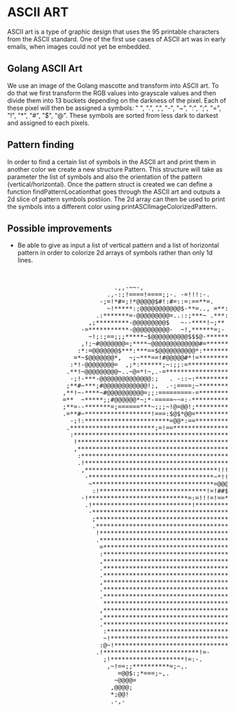 # ASCII ART
ASCII art is a type of graphic design that uses the 95 printable characters from the ASCII standard.
One of the first use cases of ASCII art was in early emails, when images could not yet be embedded.

## Golang ASCII Art
We use an image of the Golang mascotte and transform into ASCII art. To do that we first transform the RGB values into grayscale values and then divide them into 13 buckets depending on the darkness of the pixel.
Each of these pixel will then be assigned a symbols: " ", ".", ",", "-", "~", ":", ";", "=", "!", "\*", "#", "$", "@". These symbols are sorted from less dark to darkest and assigned to each pixels.

## Pattern finding
In order to find a certain list of symbols in the ASCII art and print them in another color we create a new structure Pattern. This structure will take as parameter the list of symbols and also the orientation of the pattern (vertical/horizontal).
Once the pattern struct is created we can define a function findPatternLocationthat goes through the ASCII art and outputs a 2d slice of pattern symbols postiion.
The 2d array can then be used to print the symbols into a different color using printASCIImageColorizedPattern.

## Possible improvements
- Be able to give as input a list of vertical pattern and a list of horizontal pattern in order to colorize 2d arrays of symbols rather than only 1d lines.

<pre>
<!-- language: lang-none -->

							 .,,-~~-,                                  
						   .,-:;!====!====;;-. -=!!!:-.                    
						 -;=!*#=;!*@@@@@$#!:#=::=:==**=.                   
					       ~!*****:;@@@@@@@@@@@$-**=.., =**:                   
					    .:*******=-@@@@@@@@@=..::;***~ .***:                   
					  ,;*********-@@@@@@@@@$   ~--****!~;**                    
					-=***********-@@@@@@@@@@-  ~!,******=;-                    
				      ~!;:;==;;;*****~$@@@@@@@@@@$$$@-********;                    
				    ,!;~#@@@@@@@=;****~@@@@@@@@@@@@@#=*********;                   
				   :*:=@@@@@@@$***:***==$@@@@@@@@@@*:***********;                  
				  =*~$@@@@@@@*,  ~;~***==!#@@@@@#*!=*************~                 
				 :*!-@@@@@@@@=  ,;*:******;~:;;:=*****************                 
				.**!~@@@@@@@@@~..~@=*!~,.-=***********************;                
			     -;!-***-@@@@@@@@@@@@@@:;   . -::~:********************,               
			    ;**#~***;#@@@@@@@@@@@@!;,  .-;====;~*******************=               
			   ,**!~-****~#@@@@@@@@@@=;;:=========-=********************~              
			   =**  ~*****;;#@@@@@@*~;*-=====~~=:-***********************.             
			   ;**=--*******=;======***~;;;~!@=@@!;**********************!.            
			   .=**#~******************!===:$@$*@@=***********************!.           
			     -;!:***********************=@@*:==************************=           
				.***********************;=!==***************************,          
				 :*******************************************************-!##*:    
				  !******************************************************:@@@@=    
				  ,******************************************************=,~!!,    
				   :******************************************************         
				   .!*****************************************************.        
				    ,************************************!!!**************~        
				     -**********************************~*!!=;************!        
				      ~*********************************=@@@@@:************.       
				       :!*****************************!=!##$@;:************.       
					-!***************************=:=!!!=!==************,       
					 .!***************************!********************~       
					  -************************************************:       
					   ;***********************************************~       
					   .***********************************************~       
					    !**********************************************:       
					    .**********************************************:       
					     =*********************************************~       
					     :*********************************************,       
					     ,*********************************************.       
					     .********************************************!        
					     .********************************************=        
					     ,********************************************-        
					     .********************************************         
					     .*******************************************;         
					      *******************************************~;~,      
					     ,******************************************:!@@$!     
					     ,*****************************************;.$@@@:.    
					     .****************************************:    #@:     
					      :*************************************;,      ,      
					      ~!**********************************;-               
					     :@~!*******************************:.                 
						.!**************************!=-                    
						  ;!********************!=:-.                      
						   ,~!==;;**********=;~,.                          
						      =@@$:;*===;~,.                               
						     ~@@@@=                                        
						    ,@@@@;                                         
						    *;@@!                                          
						    .-,-                                           
